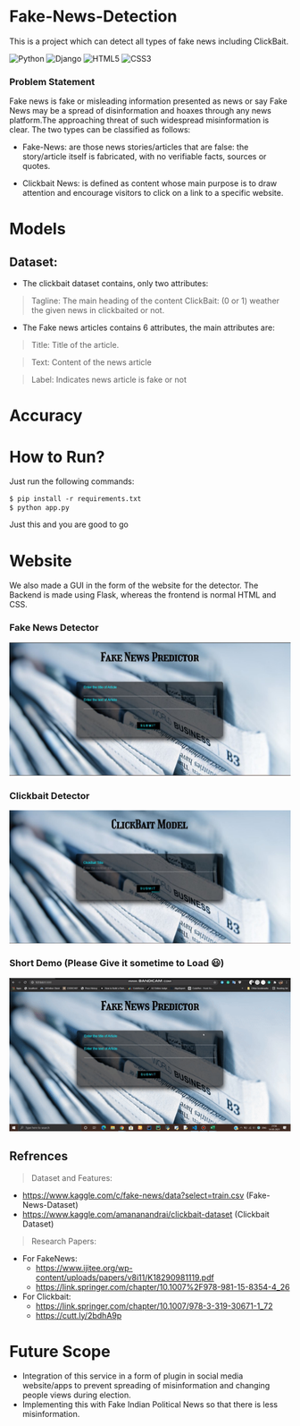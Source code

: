 # Fake-News-Detection
This is a project which can detect all types of fake news including ClickBait.

![Python](https://img.shields.io/badge/python%20-%23323330.svg?&style=for-the-badge&logo=python&logoColor=%23F7DF1E) ![Django](https://img.shields.io/badge/flask%20-%23092E20.svg?&style=for-the-badge&logo=flask&logoColor=white) ![HTML5](https://img.shields.io/badge/html5%20-%23E34F26.svg?&style=for-the-badge&logo=html5&logoColor=white) ![CSS3](https://img.shields.io/badge/css3%20-%231572B6.svg?&style=for-the-badge&logo=css3&logoColor=white") 


### Problem Statement
Fake news is fake or misleading information presented as news or say Fake News may be a spread of disinformation and hoaxes through any news platform.The approaching threat of such widespread misinformation is clear.
The two types can be classified as follows:

- Fake-News: are those news stories/articles that are false: the story/article itself is fabricated, with no verifiable facts, sources or quotes.

- Clickbait News: is defined as content whose main purpose is to draw attention and encourage visitors to click on a link to a specific website. 

# Models


## Dataset:
- The clickbait dataset contains, only two attributes: 
>   Tagline: The main heading of the content
>   ClickBait: (0 or 1) weather the given news in clickbaited or not.


- The Fake news articles contains 6 attributes, the main attributes are:
>   Title: Title of the article.

>   Text: Content of the news article

>   Label: Indicates news article is fake or not


# Accuracy

# How to Run?

Just run the following commands:
```
$ pip install -r requirements.txt
$ python app.py
```
Just this and you are good to go

# Website

We also made a GUI in the form of the website for the detector. The Backend is made using Flask, whereas the frontend is normal HTML and CSS.

### Fake News Detector
![Fake-News-Detector](./demo_assets/fakenews.JPG)

### Clickbait Detector
![Clickbait-Detector](./demo_assets/clickbait.JPG)

### Short Demo (Please Give it sometime to Load 😃)
![Demo_Video](./demo_assets/demo.gif)


## Refrences
> Dataset and Features: 

- https://www.kaggle.com/c/fake-news/data?select=train.csv (Fake-News-Dataset)
- https://www.kaggle.com/amananandrai/clickbait-dataset (Clickbait Dataset)

> Research Papers:

- For FakeNews:
    - https://www.ijitee.org/wp-content/uploads/papers/v8i11/K18290981119.pdf
    - https://link.springer.com/chapter/10.1007%2F978-981-15-8354-4_26
- For Clickbait:
    - https://link.springer.com/chapter/10.1007/978-3-319-30671-1_72
    - https://cutt.ly/2bdhA9p



# Future Scope
- Integration of this service in a form of plugin in social media website/apps to prevent spreading of misinformation and changing people views during election.
- Implementing this with Fake Indian Political News so that there is less misinformation.

